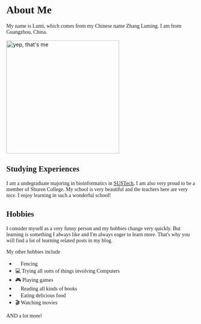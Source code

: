 # <span style="font-family:Arno Pro"> About Me

<span style="font-family:Arno Pro"> My name is Lumi, which comes from my Chinese name Zhang Luming. I am from Guangzhou, China. 

<img src="../Me.jpg" width="300" alt="yep, that's me">

## <span style="font-family:Arno Pro">Studying Experiences

<span style="font-family:Arno Pro">I am a undegraduate majoring in bioinformatics in [SUSTech](https://sustech.edu.cn), I am also very proud to be a member of Shuren College. My school is very beautiful and the teachers here are very nice. I enjoy learning in such a wonderful school! 

## <span style="font-family:Arno Pro">Hobbies
<span style="font-family:Arno Pro">I consider myself as a very funny person and my hobbies change very quickly. But learning is something I always like and I'm always eager to learn more. That's why you will find a lot of learning related posts in my blog.

<span style="font-family:Arno Pro"> My other hobbies include

- <span style="font-family:Arno Pro">  🤺 Fencing
- <span style="font-family:Arno Pro">  💻 Trying all sorts of things involving Computers
- <span style="font-family:Arno Pro">  🎮 Playing games
- <span style="font-family:Arno Pro">  📖 Reading all kinds of books
- <span style="font-family:Arno Pro">  🍕 Eating delicious food
- <span style="font-family:Arno Pro"> 🎬 Watching movies

<span style="font-family:Arno Pro"> AND a lot more!